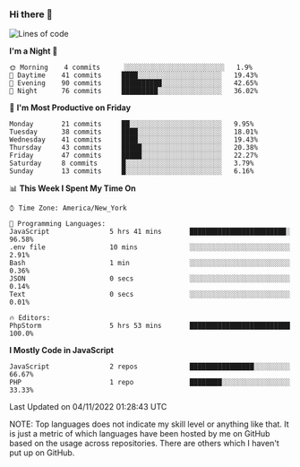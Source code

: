 ### Hi there 👋

<!--
**LynxJinxxy/LynxJinxxy** is a ✨ _special_ ✨ repository because its `README.md` (this file) appears on your GitHub profile.

Here are some ideas to get you started:

- 🔭 I’m currently working on ...
- 🌱 I’m currently learning ...
- 👯 I’m looking to collaborate on ...
- 🤔 I’m looking for help with ...
- 💬 Ask me about ...
- 📫 How to reach me: ...
- 😄 Pronouns: ...
- ⚡ Fun fact: ...
-->

<!--START_SECTION:waka-->
![Lines of code](https://img.shields.io/badge/From%20Hello%20World%20I%27ve%20Written-22%20Thousand%20lines%20of%20code-blue)

**I'm a Night 🦉** 

```text
🌞 Morning    4 commits      ░░░░░░░░░░░░░░░░░░░░░░░░░   1.9% 
🌆 Daytime    41 commits     ████░░░░░░░░░░░░░░░░░░░░░   19.43% 
🌃 Evening    90 commits     ██████████░░░░░░░░░░░░░░░   42.65% 
🌙 Night      76 commits     █████████░░░░░░░░░░░░░░░░   36.02%

```
📅 **I'm Most Productive on Friday** 

```text
Monday       21 commits     ██░░░░░░░░░░░░░░░░░░░░░░░   9.95% 
Tuesday      38 commits     ████░░░░░░░░░░░░░░░░░░░░░   18.01% 
Wednesday    41 commits     ████░░░░░░░░░░░░░░░░░░░░░   19.43% 
Thursday     43 commits     █████░░░░░░░░░░░░░░░░░░░░   20.38% 
Friday       47 commits     █████░░░░░░░░░░░░░░░░░░░░   22.27% 
Saturday     8 commits      █░░░░░░░░░░░░░░░░░░░░░░░░   3.79% 
Sunday       13 commits     █░░░░░░░░░░░░░░░░░░░░░░░░   6.16%

```


📊 **This Week I Spent My Time On** 

```text
⌚︎ Time Zone: America/New_York

💬 Programming Languages: 
JavaScript               5 hrs 41 mins       ████████████████████████░   96.58% 
.env file                10 mins             ░░░░░░░░░░░░░░░░░░░░░░░░░   2.91% 
Bash                     1 min               ░░░░░░░░░░░░░░░░░░░░░░░░░   0.36% 
JSON                     0 secs              ░░░░░░░░░░░░░░░░░░░░░░░░░   0.14% 
Text                     0 secs              ░░░░░░░░░░░░░░░░░░░░░░░░░   0.01%

🔥 Editors: 
PhpStorm                 5 hrs 53 mins       █████████████████████████   100.0%

```

**I Mostly Code in JavaScript** 

```text
JavaScript               2 repos             ████████████████░░░░░░░░░   66.67% 
PHP                      1 repo              ████████░░░░░░░░░░░░░░░░░   33.33%

```



 Last Updated on 04/11/2022 01:28:43 UTC
<!--END_SECTION:waka-->
NOTE: Top languages does not indicate my skill level or anything like that. It is just a metric of which languages have been hosted by me on GitHub based on the usage across repositories. There are others which I haven't put up on GitHub.

